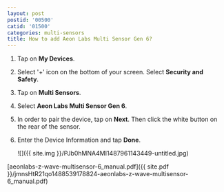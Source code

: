 ```yaml
---
layout: post
postid: '00500'
catid: '01500'
categories: multi-sensors
title: How to add Aeon Labs Multi Sensor Gen 6?
---
```


1. Tap on **My Devices**.

2. Select '+' icon on the bottom of your screen. Select **Security and Safety**.

3. Tap on **Multi Sensors**.

4. Select **Aeon Labs Multi Sensor Gen 6**.

5. In order to pair the device, tap on **Next**. Then click the white button on the rear of the sensor.

6. Enter the Device Information and tap **Done**.

    ![]({{ site.img }}/PJb0hMNA4MI1487961143449-untitled.jpg)

[aeonlabs-z-wave-multisensor-6_manual.pdf]({{ site.pdf }}/jmnsHtR21qo1488539178824-aeonlabs-z-wave-multisensor-6_manual.pdf)